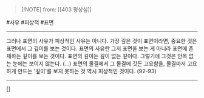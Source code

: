  > [!NOTE] from: [[403 평상심]]

#사유 #피상적 #표면 

--- 
그러나 표면의 사유가 피상적인 사유는 아니다. 가장 깊은 것이 표면이라면, 중요한 것은 표면에서 그 깊이를 보는 것이다. 표면의 사유란 그저 표면을 보는 게 아니라 표면에 존재하는 깊이를 보는 것이다. 표면의 깊이는 깊이 없는 깊이다. 그렇기에 그것은 안목 없는 눈에는 보이지 않는다. (...) 표면의 물결에서 그 물결에 깃든 고요함을, 물결마저 고요하게 만드는 '깊이'를 보지 못하는 것 역시 피상적인 것이다. (92-93)

--- 
[]